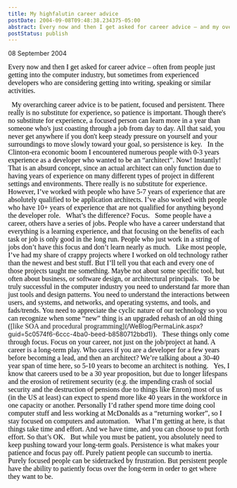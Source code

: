 ```yaml
---
title: My highfalutin career advice
postDate: 2004-09-08T09:48:38.234375-05:00
abstract: Every now and then I get asked for career advice – and my overarching career advice is to be patient, focused and persistent.
postStatus: publish
---
```

08 September 2004

<font face="Times New Roman" color="#000000" size="3">Every now and then I get asked for career advice &#8211; often from people just getting into the computer industry, but sometimes from experienced developers who are considering getting into writing, speaking or similar activities.</font>

<?xml:namespace prefix = o ns = "urn:schemas-microsoft-com:office:office" /><o:p><font face="Times New Roman" color="#000000" size="3">&nbsp;</font></o:p>

<font face="Times New Roman" color="#000000" size="3">My overarching career advice is to be patient, focused and persistent. There really is no substitute for experience, so patience is important. Though there's no substitute for experience, a focused person can learn more in a year than someone who's just coasting through a job from day to day. All that said, you never get anywhere if you don't keep steady pressure on yourself and your surroundings to move slowly toward your goal, so persistence is key.</font>

<o:p><font face="Times New Roman" color="#000000" size="3">&nbsp;</font></o:p>

<font face="Times New Roman" color="#000000" size="3">In the Clinton-era economic boom I encountered numerous people with 0-3 years experience as a developer who wanted to be an &#8220;architect&#8221;. Now!&nbsp;Instantly! That is an absurd concept, since an actual architect can only function due to having years of experience on many different types of project in different settings and environments. There really is no substitute for experience.</font>

<o:p><font face="Times New Roman" color="#000000" size="3">&nbsp;</font></o:p>

<font face="Times New Roman" color="#000000" size="3">However, I&#8217;ve worked with people who have 5-7 years of experience that are absolutely qualified to be application architects. I&#8217;ve also worked with people who have 10+ years of experience that are not qualified for anything beyond the developer role. </font>

<o:p><font face="Times New Roman" color="#000000" size="3">&nbsp;</font></o:p>

<font face="Times New Roman" color="#000000" size="3">What&#8217;s the difference? Focus.</font>

<o:p><font face="Times New Roman" color="#000000" size="3">&nbsp;</font></o:p>

<font face="Times New Roman" color="#000000" size="3">Some people have a career, others have a series of jobs. People who have a career understand that everything is a learning experience, and that focusing on the benefits of each task or job is only good in the long run. People who just work in a string of jobs don&#8217;t have this focus and don&#8217;t learn nearly as much.</font>

<o:p><font face="Times New Roman" color="#000000" size="3">&nbsp;</font></o:p>

<font face="Times New Roman" color="#000000" size="3">Like most people, I&#8217;ve had my share of crappy projects where I worked on old technology rather than the newest and best stuff. But I&#8217;ll tell you that each and every one of those projects taught me something. Maybe not about some specific tool, but often about business, or software design, or architectural principals. </font>

<o:p><font face="Times New Roman" color="#000000" size="3">&nbsp;</font></o:p>

<font face="Times New Roman" color="#000000" size="3">To be truly successful in the computer industry you need to understand far more than just tools and design patterns. You need to understand the interactions between users, and systems, and networks, and operating systems, and tools, and fads/trends. You need to appreciate the cyclic nature of our technology so you can recognize when some &#8220;new&#8221; thing is an upgraded rehash of an old thing (</font>[<font face="Times New Roman" size="3">like SOA and procedural programming</font>](/WeBlog/PermaLink.aspx?guid=5c0574f6-6ccc-4ba0-beed-b8580712bbd1)<font face="Times New Roman" color="#000000" size="3">).</font>

<o:p><font face="Times New Roman" color="#000000" size="3">&nbsp;</font></o:p>

<font face="Times New Roman" color="#000000" size="3">These things only come through focus. Focus on your career, not just on the job/project at hand. A career is a long-term play. Who cares if you are a developer for a few years before becoming a lead, and then an architect? We&#8217;re talking about a 30-40 year span of time here, so 5-10 years to become an architect is nothing.</font>

<o:p><font face="Times New Roman" color="#000000" size="3">&nbsp;</font></o:p>

<font face="Times New Roman" color="#000000" size="3">Yes, I know that careers used to be a 30 year proposition, but due to longer lifespans and the erosion of retirement security (e.g. the impending crash of social security and the destruction of pensions due to things like Enron) most of us (in the US at least) can expect to spend more like 40 years in the workforce in one capacity or another. Personally I&#8217;d rather spend more time doing cool computer stuff and less working at McDonalds as a &#8220;returning worker&#8221;, so I stay focused on computers and automation.</font>

<o:p><font face="Times New Roman" color="#000000" size="3">&nbsp;</font></o:p>

<font face="Times New Roman" color="#000000" size="3">What I&#8217;m getting at here, is that things take time and effort. And we have time, and you can choose to put forth effort. So that&#8217;s OK.</font>

<o:p><font face="Times New Roman" color="#000000" size="3">&nbsp;</font></o:p>

<font face="Times New Roman" color="#000000" size="3">But while you must be patient, you absolutely need to keep pushing toward your long-term goals. Persistence is what makes your patience and focus pay off. Purely patient people can succumb to inertia. Purely focused people can be sidetracked by frustration. But persistent people have the ability to patiently focus over the long-term in order to get where they want to be.</font>

<o:p><font face="Times New Roman" color="#000000" size="3"></font></o:p>
